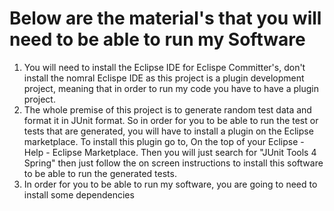 # Below are the material's that you will need to be able to run my Software

1. You will need to install the Eclipse IDE for Eclispe Committer's, don't install the nomral Eclispe IDE as this project is a plugin development project, meaning that in order to run my code you have to have a plugin project.
2. The whole premise of this project is to generate random test data and format it in JUnit format. So in order for you to be able to run the test or tests that are generated, you will have to install a plugin on the Eclipse marketplace. To install this plugin go to, On the top of your Eclipse - Help - Eclipse Marketplace. Then you will just search for "JUnit Tools 4 Spring" then just follow the on screen instructions to install this software to be able to run the generated tests.
3. In order for you to be able to run my software, you are going to need to install some dependencies
